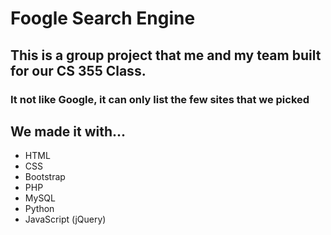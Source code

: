 # Foogle Search Engine
## This is a group project that me and my team built for our CS 355 Class.
### It not like Google, it can only list the few sites that we picked

## We made it with...
* HTML
* CSS
* Bootstrap
* PHP
* MySQL
* Python
* JavaScript (jQuery)
